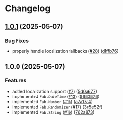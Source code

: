 # Changelog

## [1.0.1](https://github.com/Fab-Elixir/fab/compare/v1.0.0...v1.0.1) (2025-05-07)


### Bug Fixes

* properly handle localization fallbacks ([#28](https://github.com/Fab-Elixir/fab/issues/28)) ([d1ffb76](https://github.com/Fab-Elixir/fab/commit/d1ffb76068bdc3886221c7a91b01319425b16c4c))

## 1.0.0 (2025-05-07)


### Features

* added localization support ([#7](https://github.com/Fab-Elixir/fab/issues/7)) ([5d0a677](https://github.com/Fab-Elixir/fab/commit/5d0a677d608aa37ffc99c8b994cd3a17045d1b9d))
* implemented `Fab.DateTime` ([#13](https://github.com/Fab-Elixir/fab/issues/13)) ([9880878](https://github.com/Fab-Elixir/fab/commit/98808783f527a8ec90ffe586ca5dbb339686067a))
* implemented `Fab.Number` ([#15](https://github.com/Fab-Elixir/fab/issues/15)) ([a7a17a4](https://github.com/Fab-Elixir/fab/commit/a7a17a402091e00ddb84ae2085a73e42680fc7bf))
* implemented `Fab.Randomizer` ([#17](https://github.com/Fab-Elixir/fab/issues/17)) ([3e5e52f](https://github.com/Fab-Elixir/fab/commit/3e5e52fe915098cc00fa6cb62c9d0976e99bc0e8))
* implemented `Fab.String` ([#16](https://github.com/Fab-Elixir/fab/issues/16)) ([762a873](https://github.com/Fab-Elixir/fab/commit/762a87374a799826ab8cdc8e38cc7c87c1934c94))
